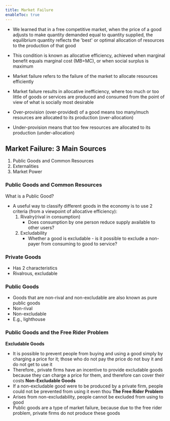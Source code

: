```yaml
---
title: Market Failure
enableToc: true
---
```


- We learned that in a free competitive market, when the price of a good adjusts to make quantity demanded equal to quantity supplied, the equilibrium quantity reflects the 'best' or optimal allocation of resources to the production of that good
- This condition is known as allocative efficiency, achieved when marginal benefit equals marginal cost (MB=MC), or when social surplus is maximum

- Market failure refers to the failure of the market to allocate resources efficiently
- Market failure results in allocative inefficiency, where too much or too little of goods or services are produced and consumed from the point of view of what is socially most desirable
- Over-provision (over-provided) of a good means too many/much resources are allocated to its production (over-allocation)
- Under-provision means that too few resources are allocated to its production (under-allocation)

## Market Failure: 3 Main Sources
1. Public Goods and Common Resources
2. Externalities
3. Market Power

### Public Goods and Common Resources
What is a Public Good?
- A useful way to classify different goods in the economy is to use 2 criteria (from a viewpoint of allocative efficiency):
	1. Rivalry(rival in consumption)
		- Does consumption by one person reduce supply available to other users?
	2. Excludability
		- Whether a good is excludable - is it possible to exclude a non-payer from consuming to good to service?

### Private Goods
- Has 2 characteristics
- Rivalrous, excludable
### Public Goods
- Goods that are non-rival and non-excludable are also known as pure public goods
- Non-rival 
- Non-excludable
- E.g., lighthouse
### Public Goods and the Free Rider Problem
**Excludable Goods**
- It is possible to prevent people from buying and using a good simply by charging a price for it; those who do not pay the price do not buy it and do not get to use it
- Therefore., private firms have an incentive to provide excludable goods because they can charge a price for them, and therefore can cover their costs
**Non-Excludable Goods**
- If a non-excludable good were to be produced by a private firm, people could not be prevented from using it even thou
**The Free Rider Problem**
- Arises from non-excludability, people cannot be excluded from using to good
- Public goods are a type of market failure, because due to the free rider problem, private firms do not produce these goods